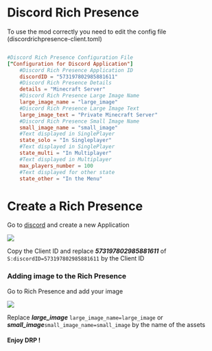 # Discord Rich Presence

To use the mod correctly you need to edit the config file (discordrichpresence-client.toml)

```TOML

#Discord Rich Presence Configuration File
["Configuration for Discord Application"]
	#Discord Rich Presence Application ID
	discordID = "573197802985881611"
	#Discord Rich Presence Details
	details = "Minecraft Server"
	#Discord Rich Presence Large Image Name
	large_image_name = "large_image"
	#Discord Rich Presence Large Image Text
	large_image_text = "Private Minecraft Server"
	#Discord Rich Presence Small Image Name
	small_image_name = "small_image"
	#Text displayed in SinglePlayer
	state_solo = "In Singleplayer"
	#Text displayed in SinglePlayer
	state_multi = "In Multiplayer"
	#Text displayed in Multiplayer
	max_players_number = 100
	#Text displayed for other state
	state_other = "In the Menu"

```

# Create a Rich Presence

Go to [discord](https://discordapp.com/developers/applications) and create a new Application

<img src="https://cdn.discordapp.com/attachments/625261173226471433/625261521961746432/general_infomations.png"/>

Copy the Client ID and replace ***573197802985881611*** of ```S:discordID=573197802985881611``` by the Client ID

### Adding image to the Rich Presence

Go to Rich Presence and add your image

<img src="https://cdn.discordapp.com/attachments/625261173226471433/625263927713988617/art_assets.png"/>

Replace ***large_image*** ```large_image_name=large_image``` or ***small_image***```small_image_name=small_image``` by the name of the assets

#### Enjoy DRP !
